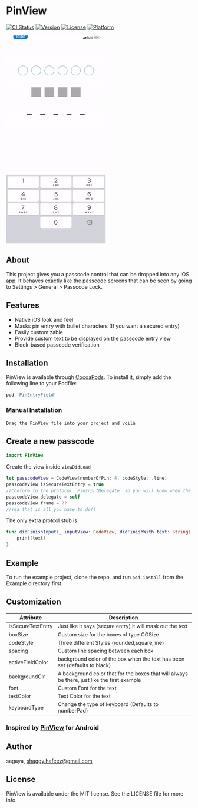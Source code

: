 # PinView

[![CI Status](https://img.shields.io/travis/sagaya/PinView.svg?style=flat)](https://travis-ci.org/sagaya/PinEntryField)
[![Version](https://img.shields.io/cocoapods/v/PinView.svg?style=flat)](https://cocoapods.org/pods/PinEntryField)
[![License](https://img.shields.io/cocoapods/l/PinView.svg?style=flat)](https://cocoapods.org/pods/PinEntryField)
[![Platform](https://img.shields.io/cocoapods/p/PinView.svg?style=flat)](https://cocoapods.org/pods/PinEntryField)

![](screenshot.gif)

## About

This project gives you a passcode control that can be dropped into any iOS app. It behaves exactly like the passcode screens that can be seen by going to Settings > General > Passcode Lock.

## Features

- Native iOS look and feel
- Masks pin entry with bullet characters (If you want a secured entry)
- Easily customizable 
- Provide custom text to be displayed on the passcode entry view
- Block-based passcode verification


## Installation

PinView is available through [CocoaPods](https://cocoapods.org). To install
it, simply add the following line to your Podfile:

```ruby
pod 'PinEntryField'
```
### Manual Installation
```
Drag the PinView file into your project and voilà
```

## Create a new passcode
```swift
import PinView
```
Create the view inside `viewDidLoad`

```swift
let passcodeView = CodeView(numberOfPin: 4, codeStyle: .line)
passcodeView.isSecureTextEntry = true
//Conform to the protocol `PinInputDelegate` so you will know when the pin entery has been completed
passcodeView.delegate = self
passcodeView.frame = ??
//Yea that is all you have to do!!
```
The only extra protcol stub is 

```swift
func didFinishInput(_ inputView: CodeView, didFinishWith text: String) {
    print(text)
}
```


## Example

To run the example project, clone the repo, and run `pod install` from the Example directory first.

## Customization

| Attribute | Description |
| --- | --- |
| isSecureTextEntry | Just like it says (secure entry) it will mask out the text |
| boxSize | Custom size for the boxes of type CGSize |
| codeStyle | Three different Styles (rounded,square,line) |
| spacing |  Custom line spacing between each box |
| activeFieldColor | background color of the box when the text has been set (defaults to black) |
| backgroundClr |  A background color that for the boxes that will always be there, just like the first example |
| font |  Custom Font for the text |
| textColor |  Text Color for the text |
| keyboardType |  Change the type of keyboard (Defaults to numberPad) |


### Inspired by [PinView](https://github.com/ChaosLeong/PinView) for Android 

## Author

sagaya, shaggy.hafeez@gmail.com

## License

PinView is available under the MIT license. See the LICENSE file for more info.

